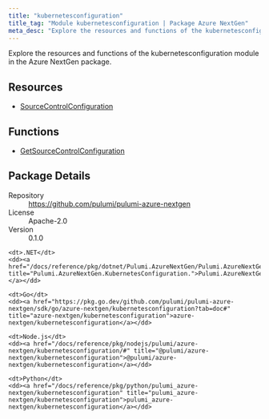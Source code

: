 ```yaml
---
title: "kubernetesconfiguration"
title_tag: "Module kubernetesconfiguration | Package Azure NextGen"
meta_desc: "Explore the resources and functions of the kubernetesconfiguration module in the Azure NextGen package."
---
```


<!-- WARNING: this file was generated by Pulumi Docs Generator. -->
<!-- Do not edit by hand unless you're certain you know what you are doing! -->

Explore the resources and functions of the kubernetesconfiguration module in the Azure NextGen package.

<h2 id="resources">Resources</h2>
<ul class="api">
    <li><a href="sourcecontrolconfiguration" title="SourceControlConfiguration"><span class="symbol resource"></span>SourceControlConfiguration</a></li>
</ul>

<h2 id="functions">Functions</h2>
<ul class="api">
    <li><a href="getsourcecontrolconfiguration" title="GetSourceControlConfiguration"><span class="symbol function"></span>GetSourceControlConfiguration</a></li>
</ul>

<h2 id="package-details">Package Details</h2>
<dl class="package-details">
	<dt>Repository</dt>
	<dd><a href="https://github.com/pulumi/pulumi-azure-nextgen">https://github.com/pulumi/pulumi-azure-nextgen</a></dd>
	<dt>License</dt>
	<dd>Apache-2.0</dd>
	<dt>Version</dt>
	<dd>0.1.0</dd>
</dl>



<dl class="tabular">

    <dt>.NET</dt>
    <dd><a href="/docs/reference/pkg/dotnet/Pulumi.AzureNextGen/Pulumi.AzureNextGen.KubernetesConfiguration..html" title="Pulumi.AzureNextGen.KubernetesConfiguration.">Pulumi.AzureNextGen.KubernetesConfiguration.</a></dd>

    <dt>Go</dt>
    <dd><a href="https://pkg.go.dev/github.com/pulumi/pulumi-azure-nextgen/sdk/go/azure-nextgen/kubernetesconfiguration?tab=doc#" title="azure-nextgen/kubernetesconfiguration">azure-nextgen/kubernetesconfiguration</a></dd>

    <dt>Node.js</dt>
    <dd><a href="/docs/reference/pkg/nodejs/pulumi/azure-nextgen/kubernetesconfiguration/#" title="@pulumi/azure-nextgen/kubernetesconfiguration">@pulumi/azure-nextgen/kubernetesconfiguration</a></dd>

    <dt>Python</dt>
    <dd><a href="/docs/reference/pkg/python/pulumi_azure-nextgen/kubernetesconfiguration" title="pulumi_azure-nextgen/kubernetesconfiguration">pulumi_azure-nextgen/kubernetesconfiguration</a></dd>

</dl>

